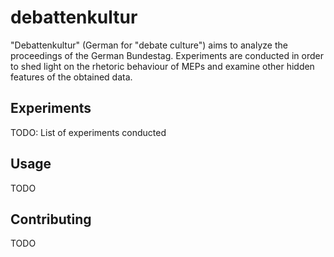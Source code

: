 # debattenkultur

"Debattenkultur" (German for "debate culture") aims to analyze the proceedings 
of the German Bundestag. Experiments are conducted in order to shed light
on the rhetoric behaviour of MEPs and examine other hidden features of the 
obtained data.

## Experiments

TODO: List of experiments conducted

## Usage

TODO

## Contributing

TODO
